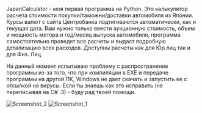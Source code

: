 JapanCalculator - моя первая программа на Python. Это калькулятор расчета стоимости покупки/таможни/доставки автомобиля из Японии.
Курсы валют с сайта Центробанка подтягиваются автоматически, как и текущая дата.
Вам нужно только ввести аукционную стоимость, объем и мощность мотора и год/месяц выпуска автомобиля, программа самостоятельно проведет все расчеты и выдаст подробную детализацию всех расходов.
Доступны расчеты как для Юр.лиц так и для Физ. Лиц.

На данный момент испытываю проблему с распространение программы из-за того, что при компиляции в EXE и передаче программы на другой ПК, Windows не дает скачать и запустить ее с отсылкой на вирусы.
Если ты знаешь как это исправить (не переписывая на C# :З)  - буду рад твоей помощи.

![Screenshot_2](https://github.com/FeT677/JapanCalculator/assets/131484235/28c995f3-6b89-4847-8fae-830b2acc8ed8) ![Screenshot_1](https://github.com/FeT677/JapanCalculator/assets/131484235/be230374-46cb-4509-a9bb-d0161d86ba28)

